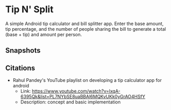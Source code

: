 # Tip N' Split

A simple Android tip calculator and bill splitter app. Enter the base amount, tip percentage, and the number of people sharing the bill to generate a total (base + tip) and amount per person.


## Snapshots


## Citations

- Rahul Pandey's YouTube playlist on developing a tip calculator app for android
  - Link: https://www.youtube.com/watch?v=lxqA-6395Qk&list=PL7NYbSE8uaBBAl6MQKvUKk0yGrAO4HSfY
  - Description: concept and basic implementation
